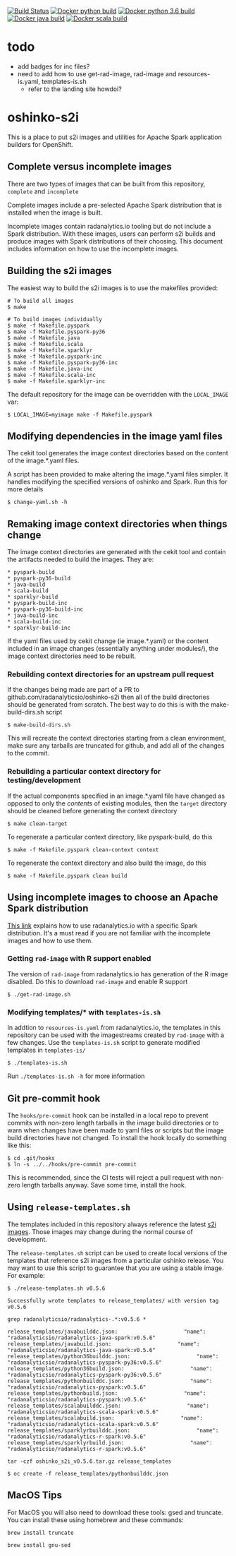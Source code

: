 [![Build Status](https://travis-ci.org/radanalyticsio/oshinko-s2i.svg?branch=master)](https://travis-ci.org/radanalyticsio/oshinko-s2i)
[![Docker python build](https://img.shields.io/docker/automated/radanalyticsio/radanalytics-pyspark.svg)](https://hub.docker.com/r/radanalyticsio/radanalytics-pyspark)
[![Docker python 3.6 build](https://img.shields.io/docker/automated/radanalyticsio/radanalytics-pyspark-py36.svg)](https://hub.docker.com/r/radanalyticsio/radanalytics-pyspark-py36)
[![Docker java build](https://img.shields.io/docker/automated/radanalyticsio/radanalytics-java-spark.svg)](https://hub.docker.com/r/radanalyticsio/radanalytics-java-spark)
[![Docker scala build](https://img.shields.io/docker/automated/radanalyticsio/radanalytics-scala-spark.svg)](https://hub.docker.com/r/radanalyticsio/radanalytics-scala-spark)

# todo

* add badges for inc files?
* need to add how to use get-rad-image, rad-image and resources-is.yaml, templates-is.sh
    * refer to the landing site howdoi?

# oshinko-s2i #
This is a place to put s2i images and utilities for Apache Spark application builders for OpenShift.

## Complete versus incomplete images ##

There are two types of images that can be built from this repository, `complete` and `incomplete`

Complete images include a pre-selected Apache Spark distribution that is installed when the
image is built.

Incomplete images contain radanalytics.io tooling but do not include a Spark distribution. With these
images, users can perform s2i builds and produce images with Spark distributions of
their choosing. This document includes information on how to use the incomplete images.

## Building the s2i images ##

The easiest way to build the s2i images is to use the makefiles provided:

    # To build all images
    $ make

    # To build images individually
    $ make -f Makefile.pyspark
    $ make -f Makefile.pyspark-py36
    $ make -f Makefile.java
    $ make -f Makefile.scala
    $ make -f Makefile.sparklyr
    $ make -f Makefile.pyspark-inc
    $ make -f Makefile.pyspark-py36-inc
    $ make -f Makefile.java-inc
    $ make -f Makefile.scala-inc
    $ make -f Makefile.sparklyr-inc

The default repository for the image can be overridden with the `LOCAL_IMAGE` var:

    $ LOCAL_IMAGE=myimage make -f Makefile.pyspark

## Modifying dependencies in the image yaml files

The cekit tool generates the image context directories
based on the content of the image.*.yaml files.

A script has been provided to make altering the image.*.yaml files
simpler. It handles modifying the specified versions of oshinko and Spark.
Run this for more details

    $ change-yaml.sh -h

## Remaking image context directories when things change

The image context directories are generated with the cekit tool and contain
the artifacts needed to build the images. They are:

    * pyspark-build
    * pyspark-py36-build
    * java-build
    * scala-build
    * sparklyr-build
    * pyspark-build-inc
    * pyspark-py36-build-inc
    * java-build-inc
    * scala-build-inc
    * sparklyr-build-inc

If the yaml files used by cekit change (ie image.*.yaml) or the content
included in an image changes (essentially anything under modules/), the
image context directories need to be rebuilt.

### Rebuilding context directories for an upstream pull request

If the changes being made are part of a PR to github.com/radanalyticsio/oshinko-s2i
then all of the build directories should be generated from scratch.
The best way to do this is with the make-build-dirs.sh script

    $ make-build-dirs.sh

This will recreate the context directories starting from a clean environment,
make sure any tarballs are truncated for github, and add all of the changes
to the commit.

### Rebuilding a particular context directory for testing/development

If the actual components specified in an image.*.yaml file have changed
as opposed to only the _contents_ of existing modules, then the `target`
directory should be cleaned before generating the context directory

    $ make clean-target

To regenerate a particular context directory, like pyspark-build, do this

    $ make -f Makefile.pyspark clean-context context

To regenerate the context directory and also build the image, do this

    $ make -f Makefile.pyspark clean build

## Using incomplete images to choose an Apache Spark distribution

[This link](https://radanalytics.io/howdoi/choose-my-spark-distribution) explains how
to use radanalytics.io with a specific Spark distribution. It's a must read if you
are not familiar with the incomplete images and how to use them.

### Getting `rad-image` with R support enabled

The version of `rad-image` from radanalytics.io has generation of the R image
disabled. Do this to download `rad-image` and enable R support

    $ ./get-rad-image.sh

### Modifying templates/* with `templates-is.sh`

In addtion to `resources-is.yaml` from radanalytics.io, the templates in this repository
can be used with the imagestreams created by `rad-image` with a few changes.
Use the `templates-is.sh` script to generate modified templates in `templates-is/`

    $ ./templates-is.sh

Run `./templates-is.sh -h` for more information

## Git pre-commit hook

The `hooks/pre-commit` hook can be installed in a local repo to
prevent commits with non-zero length tarballs in the image build
directories or to warn when changes have been made to yaml files or
scripts but the image build directories have not changed.
To install the hook locally do something like this:

    $ cd .git/hooks
    $ ln -s ../../hooks/pre-commit pre-commit

This is recommended, since the CI tests will reject a pull request
with non-zero length tarballs anyway. Save some time, install the hook.

## Using `release-templates.sh` ##

The templates included in this repository always reference the latest
[s2i images](https://hub.docker.com/u/radanalyticsio/). Those images may
change during the normal course of development.

The `release-templates.sh` script can be used to create local versions of
the templates that reference s2i images from a particular oshinko release.
You may want to use this script to guarantee that you are using a stable image.
For example:

    $ ./release-templates.sh v0.5.6

    Successfully wrote templates to release_templates/ with version tag v0.5.6

    grep radanalyticsio/radanalytics-.*:v0.5.6 *

    release_templates/javabuilddc.json:                     "name": "radanalyticsio/radanalytics-java-spark:v0.5.6"
    release_templates/javabuild.json:                     "name": "radanalyticsio/radanalytics-java-spark:v0.5.6"
    release_templates/python36builddc.json:                     "name": "radanalyticsio/radanalytics-pyspark-py36:v0.5.6"
    release_templates/python36build.json:                     "name": "radanalyticsio/radanalytics-pyspark-py36:v0.5.6"
    release_templates/pythonbuilddc.json:                     "name": "radanalyticsio/radanalytics-pyspark:v0.5.6"
    release_templates/pythonbuild.json:                     "name": "radanalyticsio/radanalytics-pyspark:v0.5.6"
    release_templates/scalabuilddc.json:                     "name": "radanalyticsio/radanalytics-scala-spark:v0.5.6"
    release_templates/scalabuild.json:                     "name": "radanalyticsio/radanalytics-scala-spark:v0.5.6"
    release_templates/sparklyrbuilddc.json:                     "name": "radanalyticsio/radanalytics-r-spark:v0.5.6"
    release_templates/sparklyrbuild.json:                     "name": "radanalyticsio/radanalytics-r-spark:v0.5.6"

    tar -czf oshinko_s2i_v0.5.6.tar.gz release_templates

    $ oc create -f release_templates/pythonbuilddc.json

## MacOS Tips

For MacOS you will also need to download these tools: gsed and truncate.
You can install these using homebrew and these commands:

```
brew install truncate
```

```
brew install gnu-sed
```
